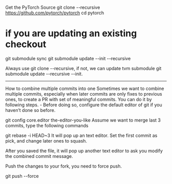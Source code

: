 

<!--
 * @version:
 * @Author:  StevenJokess https://github.com/StevenJokess
 * @Date: 2020-11-12 22:50:18
 * @LastEditors:  StevenJokess https://github.com/StevenJokess
 * @LastEditTime: 2020-11-27 21:04:57
 * @Description:
 * @TODO::
 * @Reference:https://github.com/pytorch/pytorch#adjust-build-options-optional
 * https://github.com/liueo/TVM-deploy
 * https://nlp.gluon.ai/website/git.html
-->
Get the PyTorch Source
git clone --recursive https://github.com/pytorch/pytorch
cd pytorch
# if you are updating an existing checkout
git submodule sync
git submodule update --init --recursive

Always use git clone --recursive, if not, we can update tvm submodule git submodule update --recursive --init.

---

How to combine multiple commits into one
Sometimes we want to combine multiple commits, especially when later commits are only fixes to previous ones, to create a PR with set of meaningful commits. You can do it by following steps. - Before doing so, configure the default editor of git if you haven’t done so before.

git config core.editor the-editor-you-like
Assume we want to merge last 3 commits, type the following commands

git rebase -i HEAD~3
It will pop up an text editor. Set the first commit as pick, and change later ones to squash.

After you saved the file, it will pop up another text editor to ask you modify the combined commit message.

Push the changes to your fork, you need to force push.

git push --force
